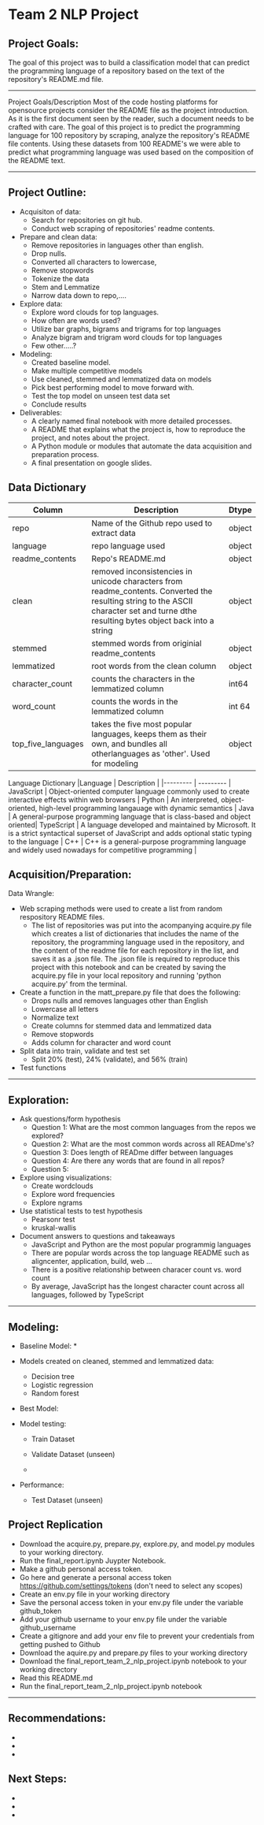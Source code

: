 # Team 2 NLP Project
## Project Goals:
The goal of this project was to build a classification model that can predict the programming language of a repository based on the text of the repository's README.md file. 
***
Project Goals/Description
Most of the code hosting platforms for opensource projects consider the README file as the project introduction. As it is the first document seen by the reader, such a document needs to be crafted with care.  The goal of this project is to predict the programming language for 100 repository by scraping, analyze the repository's README file contents. Using these datasets from 100 README's we were able to predict what programming language was used based on the composition of the README text.
*** 

## Project Outline:
* Acquisiton of data:
    * Search for repositories on git hub.
    * Conduct web scraping of repositories' readme contents.
* Prepare and clean data:
    * Remove repositories in languages other than english. 
    * Drop nulls.
    * Converted all characters to lowercase,
    * Remove stopwords 
    * Tokenize the data
    * Stem and Lemmatize
    * Narrow data down to repo,…. 
* Explore data:
    * Explore word clouds for top languages. 
    * How often are words used?
    * Utilize bar graphs, bigrams and trigrams for top languages
    * Analyze bigram and trigram word clouds for top  languages
    * Few other.....?
* Modeling:
    * Created baseline model.
    * Make multiple competitive models
    * Use cleaned, stemmed and lemmatized data on models
    * Pick best performing model to move forward with.
    * Test the top model on unseen test data set
    * Conclude results
* Deliverables: 
    * A clearly named final notebook with more detailed processes. 
    * A README that explains what the project is, how to reproduce the project, and notes about the project.
    * A Python module or modules that automate the data acquisition and preparation process.
    * A final presentation on google slides. 

## Data Dictionary 
|Column | Description | Dtype|
|--------- | --------- | ----------- |
repo | Name of the Github repo used to extract data | object |
language | repo language used | object | 
readme_contents | Repo's README.md | object |
clean | removed inconsistencies in unicode characters from readme_contents. Converted the resulting string to the ASCII character set and turne dthe resulting bytes object back into a string | object |
stemmed | stemmed words from originial readme_contents | object |
lemmatized | root words from the clean column | object |
character_count | counts the characters in the lemmatized column | int64 |
word_count | counts the words in the lemmatized column | int 64 |
top_five_languages | takes the five most popular languages, keeps them as their own, and bundles all otherlanguages as 'other'. Used for modeling | object |

 Language Dictionary
 |Language | Description |
 |--------- | --------- |
 JavaScript | Object-oriented computer language commonly used to create interactive effects within web browsers |
 Python | An interpreted, object-oriented, high-level programming langauage with dynamic semantics | 
 Java | A general-purpose programming language that is class-based and object oriented| 
 TypeScript | A language developed and maintained by Microsoft. It is a strict syntactical superset of JavaScript and adds optional static typing to the language |
 C++ | C++ is a general-purpose programming language and widely used nowadays for competitive programming |     
    
    
## Acquisition/Preparation:

Data Wrangle:
* Web scraping methods were used to create a list from random respository README files. 
    - The list of repositories was put into the acompanying acquire.py file which creates a list of dictionaries that includes the name of the repository, the programming language used in the repository, and the content of the readme file for each repository in the list, and saves it as a .json file. The .json file is required to reproduce this project with this notebook and can be created by saving the acquire.py file in your local repository and running 'python acquire.py' from the terminal.
* Create a function in the matt_prepare.py file that does the following:
    - Drops nulls and removes languages other than English
    - Lowercase all letters
    - Normalize text
    - Create columns for stemmed data and lemmatized data
    - Remove stopwords
    - Adds column for character and word count
* Split data into train, validate and test set
    - Split 20% (test), 24% (validate), and 56% (train)
* Test functions
***
## Exploration:
* Ask questions/form hypothesis
    * Question 1: What are the most common languages from the repos we explored?
    * Question 2: What are the most common words across all READme's?
    * Question 3: Does length of READme differ between languages
    * Question 4: Are there any words that are found in all repos?
    * Question 5: 
* Explore using visualizations:
    - Create wordclouds
    - Explore word frequencies
    - Explore ngrams
* Use statistical tests to test hypothesis
    - Pearsonr test
    - kruskal-wallis
*  Document answers to questions and takeaways
    - JavaScript and Python are the most popular programmig languages
    - There are popular words across the top language README such as aligncenter, application, build, web ...
    - There is a positive relationship between characer count vs. word count
    - By average, JavaScript has the longest character count across all languages, followed by TypeScript
***
## Modeling:
* Baseline Model:
    * 
* Models created on cleaned, stemmed and lemmatized data:
    - Decision tree 
    - Logistic regression 
    - Random forest
* Best Model:

* Model testing:
    * Train Dataset

    * Validate Dataset (unseen)
    * 
* Performance:
    * Test Dataset (unseen)


## Project Replication
* Download the acquire.py, prepare.py, explore.py, and model.py modules to your working directory.
* Run the final_report.ipynb Juypter Notebook.
* Make a github personal access token.
* Go here and generate a personal access token https://github.com/settings/tokens (don't need to select any scopes)
* Create an env.py file in your working directory
* Save the personal access token in your env.py file under the variable github_token
* Add your github username to your env.py file under the variable github_username
* Create a gitignore and add your env file to prevent your credentials from getting pushed to Github
* Download the aquire.py and prepare.py files to your working directory
* Download the final_report_team_2_nlp_project.ipynb notebook to your working directory
* Read this README.md
* Run the final_report_team_2_nlp_project.ipynb notebook

***
## Recommendations: 
* 
* 
* 


## Next Steps: 
* 
* 
* 